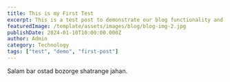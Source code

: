 ```yaml
---
title: This is my First Test
excerpt: This is a test post to demonstrate our blog functionality and content management system.
featuredImage: /template/assets/images/blog/blog-img-2.jpg
publishDate: 2024-01-10T10:00:00.000Z
author: Admin
category: Technology
tags: ["test", "demo", "first-post"]
---
```


Salam bar ostad bozorge shatrange jahan.
